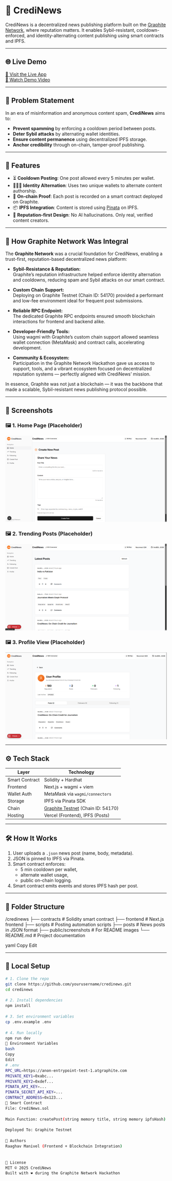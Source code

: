 # 📰 CrediNews

CrediNews is a decentralized news publishing platform built on the [Graphite Network](https://graphite.xyz/), where reputation matters. It enables Sybil-resistant, cooldown-enforced, and identity-alternating content publishing using smart contracts and IPFS.

---

## 🌐 Live Demo

[🔗 Visit the Live App](https://credinews.vercel.app)  
[🎥 Watch Demo Video](https://www.youtube.com/watch?v=mEX8YGswRZo) 

---

## 🧩 Problem Statement

In an era of misinformation and anonymous content spam, **CrediNews** aims to:

- **Prevent spamming** by enforcing a cooldown period between posts.
- **Deter Sybil attacks** by alternating wallet identities.
- **Ensure content permanence** using decentralized IPFS storage.
- **Anchor credibility** through on-chain, tamper-proof publishing.

---

## 🚀 Features

- ⏳ **Cooldown Posting**: One post allowed every 5 minutes per wallet.
- 🧑‍🤝‍🧑 **Identity Alternation**: Uses two unique wallets to alternate content authorship.
- 🧾 **On-chain Proof**: Each post is recorded on a smart contract deployed on Graphite.
- 📦 **IPFS Integration**: Content is stored using [Pinata](https://pinata.cloud) on IPFS.
- 🧠 **Reputation-first Design**: No AI hallucinations. Only real, verified content creators.

---

## 🤝 How Graphite Network Was Integral

The **Graphite Network** was a crucial foundation for CrediNews, enabling a trust-first, reputation-based decentralized news platform:

- **Sybil-Resistance & Reputation:**  
  Graphite’s reputation infrastructure helped enforce identity alternation and cooldowns, reducing spam and Sybil attacks on our smart contract.

- **Custom Chain Support:**  
  Deploying on Graphite Testnet (Chain ID: 54170) provided a performant and low-fee environment ideal for frequent post submissions.

- **Reliable RPC Endpoint:**  
  The dedicated Graphite RPC endpoints ensured smooth blockchain interactions for frontend and backend alike.

- **Developer-Friendly Tools:**  
  Using wagmi with Graphite’s custom chain support allowed seamless wallet connection (MetaMask) and contract calls, accelerating development.

- **Community & Ecosystem:**  
  Participation in the Graphite Network Hackathon gave us access to support, tools, and a vibrant ecosystem focused on decentralized reputation systems — perfectly aligned with CrediNews’ mission.

In essence, Graphite was not just a blockchain — it was the backbone that made a scalable, Sybil-resistant news publishing protocol possible.

---

## 📸 Screenshots

### 🖼️ 1. Home Page (Placeholder)

![Home Screenshot](./screenshots/1.png)

### 🖼️ 2. Trending Posts (Placeholder)

![Tending Posts Screenshot](./screenshots/2.png)

### 🖼️ 3. Profile View (Placeholder)

![Profile Screenshot](./screenshots/3.png)

---

## ⚙️ Tech Stack

| Layer          | Technology                                                 |
| -------------- | ---------------------------------------------------------- |
| Smart Contract | Solidity + Hardhat                                         |
| Frontend       | Next.js + wagmi + viem                                     |
| Wallet Auth    | MetaMask via `wagmi/connectors`                            |
| Storage        | IPFS via Pinata SDK                                        |
| Chain          | [Graphite Testnet](https://atgraphite.com/) (Chain ID: 54170) |
| Hosting        | Vercel (Frontend), IPFS (Posts)                            |

---

## 🛠️ How It Works

1. User uploads a `.json` news post (name, body, metadata).
2. JSON is pinned to IPFS via Pinata.
3. Smart contract enforces:
   - 5 min cooldown per wallet,
   - alternate wallet usage,
   - public on-chain logging.
4. Smart contract emits events and stores IPFS hash per post.

---

## 📁 Folder Structure

/credinews
├── contracts # Solidity smart contract
├── frontend # Next.js frontend
├── scripts # Posting automation scripts
├── posts # News posts in JSON format
├── public/screenshots # For README images
└── README.md # Project documentation

yaml
Copy
Edit

---

## 🧪 Local Setup

```bash
# 1. Clone the repo
git clone https://github.com/yourusername/credinews.git
cd credinews

# 2. Install dependencies
npm install

# 3. Set environment variables
cp .env.example .env

# 4. Run locally
npm run dev
🔐 Environment Variables
bash
Copy
Edit
# .env
RPC_URL=https://anon-entrypoint-test-1.atgraphite.com
PRIVATE_KEY1=0xabc...
PRIVATE_KEY2=0xdef...
PINATA_API_KEY=...
PINATA_SECRET_API_KEY=...
CONTRACT_ADDRESS=0x123...
📜 Smart Contract
File: CrediNews.sol

Main Function: createPost(string memory title, string memory ipfsHash)

Deployed To: Graphite Testnet

🧠 Authors
Raaghav Manivel (Frontend + Blockchain Integration)


📢 License
MIT © 2025 CrediNews
Built with ❤️ during the Graphite Network Hackathon
```
